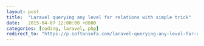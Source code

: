 ```yaml
---
layout: post
title:  "Laravel querying any level far relations with simple trick"
date:   2015-04-07 12:00:00 +0800
categories: [coding, laravel, php]
redirect_to: "https://p.softonsofa.com/laravel-querying-any-level-far-relations-with-simple-trick/"
---
```

